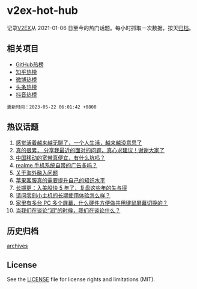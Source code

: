 # v2ex-hot-hub

 记录[V2EX](https://www.v2ex.com/)从 2021-01-06 日至今的热门话题。每小时抓取一次数据，按天[归档](archives)。
 
 ## 相关项目

- [GitHub热榜](https://github.com/it985/github-hot-hub)
- [知乎热榜](https://github.com/it985/zhihu-hot-hub)
- [微博热榜](https://github.com/it985/weibo-hot-hub)
- [头条热榜](https://github.com/it985/toutiao-hot-hub)
- [抖音热榜](https://github.com/it985/douyin-hot-hub)


 `更新时间：2023-05-22 06:01:42 +0800`

## 热议话题

1. [感觉活着越来越无聊了，一个人生活，越来越没意思了](https://www.v2ex.com/t/941697)
1. [真的很累， 分享我最近的面对的问题，真心求建议！谢谢大家了](https://www.v2ex.com/t/941726)
1. [中国移动的宽带真便宜，有什么坑吗？](https://www.v2ex.com/t/941695)
1. [realme 手机系统自带的广告多吗？](https://www.v2ex.com/t/941638)
1. [关于海外融入问题](https://www.v2ex.com/t/941654)
1. [苹果客服真的需要提升自己的知识水平](https://www.v2ex.com/t/941680)
1. [长期更：入美股快 5 年了，复盘这些年的失与得](https://www.v2ex.com/t/941650)
1. [请问零刻小主机的长期使用体验怎么样？](https://www.v2ex.com/t/941632)
1. [家里有多台 PC 多个屏幕，什么硬件方便做共用键鼠屏幕切换的？](https://www.v2ex.com/t/941633)
1. [当我们在谈论“润”的时候，我们在谈论什么？](https://www.v2ex.com/t/941704)

## 历史归档

[archives](archives)

## License

See the [LICENSE](LICENSE) file for license rights and limitations (MIT).
